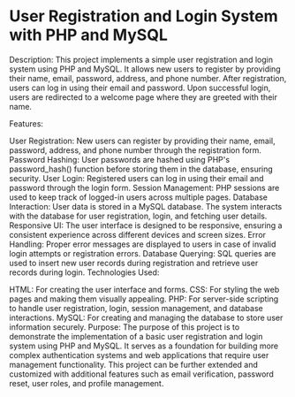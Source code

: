 
# User Registration and Login System with PHP and MySQL

Description:
This project implements a simple user registration and login system using PHP and MySQL. It allows new users to register by providing their name, email, password, address, and phone number. After registration, users can log in using their email and password. Upon successful login, users are redirected to a welcome page where they are greeted with their name.

Features:

User Registration: New users can register by providing their name, email, password, address, and phone number through the registration form.
Password Hashing: User passwords are hashed using PHP's password_hash() function before storing them in the database, ensuring security.
User Login: Registered users can log in using their email and password through the login form.
Session Management: PHP sessions are used to keep track of logged-in users across multiple pages.
Database Interaction: User data is stored in a MySQL database. The system interacts with the database for user registration, login, and fetching user details.
Responsive UI: The user interface is designed to be responsive, ensuring a consistent experience across different devices and screen sizes.
Error Handling: Proper error messages are displayed to users in case of invalid login attempts or registration errors.
Database Querying: SQL queries are used to insert new user records during registration and retrieve user records during login.
Technologies Used:

HTML: For creating the user interface and forms.
CSS: For styling the web pages and making them visually appealing.
PHP: For server-side scripting to handle user registration, login, session management, and database interactions.
MySQL: For creating and managing the database to store user information securely.
Purpose:
The purpose of this project is to demonstrate the implementation of a basic user registration and login system using PHP and MySQL. It serves as a foundation for building more complex authentication systems and web applications that require user management functionality. This project can be further extended and customized with additional features such as email verification, password reset, user roles, and profile management.




